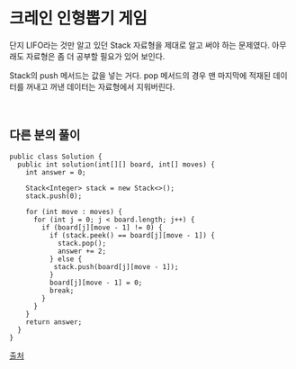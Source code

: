 # 크레인 인형뽑기 게임
단지 LIFO라는 것만 알고 있던 Stack 자료형을 제대로 알고 써야 하는 문제였다.
아무래도 자료형은 좀 더 공부할 필요가 있어 보인다.

Stack의 push 메서드는 값을 넣는 거다.
pop 메서드의 경우 맨 마지막에 적재된 데이터를 꺼내고 꺼낸 데이터는 자료형에서 지워버린다.

<br>

## 다른 분의 풀이
```
public class Solution {
  public int solution(int[][] board, int[] moves) {
    int answer = 0;

    Stack<Integer> stack = new Stack<>();
    stack.push(0);

    for (int move : moves) {
      for (int j = 0; j < board.length; j++) {
        if (board[j][move - 1] != 0) {
          if (stack.peek() == board[j][move - 1]) {
            stack.pop();
            answer += 2;
          } else {
           stack.push(board[j][move - 1]);
          }
          board[j][move - 1] = 0;
          break;
        }
      }
    }
    return answer;
  }
}
```

[출처](https://velog.io/@ajufresh/%ED%94%84%EB%A1%9C%EA%B7%B8%EB%9E%98%EB%A8%B8%EC%8A%A4-%ED%81%AC%EB%A0%88%EC%9D%B8-%EC%9D%B8%ED%98%95%EB%BD%91%EA%B8%B0-%EA%B2%8C%EC%9E%84-%EB%AC%B8%EC%A0%9C%ED%92%80%EC%9D%B4-Java)
